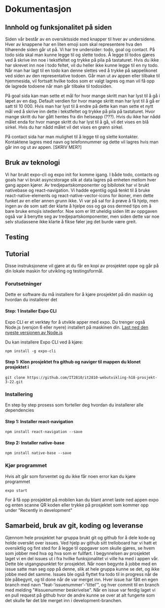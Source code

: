 # Dokumentasjon

##  Innhold og funksjonalitet på siden
Siden vår består av en oversiktsside med knapper til hver av undersidene. Hver av knappene har en liten emoji som skal representere hva den tilhørende siden går ut på. Vi har tre undersider: todo, goal og contact. På todo sida skal man kunne legge til og slette todos. Å legge til todos gjøres ved å skrive inn noe i tekstfeltet og trykke på pila på tastaturet. Hvis du ikke har skrevet inn noe i todo feltet, vil du heller ikke kunne legge til en ny todo. Når man har lagt til en todo kan denne slettes ved å trykke på søppelikonet ved siden av den representative todoen. Går man ut av appen eller tilbake til hjemmesida, vil fortsatt hvilke todos som er valgt lagres og man vil få opp de lagrede todoene når man går tilbake til todosiden. 

På goal sida kan man sette et mål for hvor mange skritt man har lyst til å gå i løpet av en dag. Default verdien for hvor mange skritt man har lyst til å gå er satt til 10 000. Hvis man har lyst til å endre på dette kan man sette et nytt mål ved å skrive inn dette i tekstfeltet og trykke på pila på tastaturet. Hvor mange skritt du har gått hentes fra din helseapp (???). Hvis du ikke har nådd målet enda for hvor mange skritt du har lyst til å gå, vil det vises en blå sirkel. Hvis du har nådd målet vil det vises en grønn sirkel. 

På contact sida har man mulighet til å legge til og slette kontakter. Kontaktene lagres med navn og telefonnummer og dette vil lagres hvis man går inn og ut av appen. [SKRIV MER?]

## Bruk av teknologi
Vi har brukt expo-cli og expo init for komme igang. I både todo, contacts og goals har vi brukt asyncstorage slik at data lagres på enheten mellom hver gang appen kjører. Av tredjepartskomponenter og bibilotek har vi brukt nativebase og react-navigation. Vi hadde egentlig også tenkt til å bruke react-native-elements og react-native-vector-icons for ikoner, men dette funket av en eller annen grunn ikke. Vi var på sal for å prøve å få hjelp, men ingen av de som satt der klarte å hjelpe oss og ga oss dermed tips om å bare bruke emojis istedenfor. Noe som er litt uheldig siden litt av oppgaven også var å benytte seg av tredjepartskomponenter, men siden dette var noe selv studassene ikke klarte å fikse føler jeg det burde være greit. 

## Testing

## Tutorial
Disse instruksjonene vil gjøre at du får en kopi av prosjektet oppe og går på din lokale maskin for utvikling og testingsformål. 

### Forutsetninger
Dette er software du må installere for å kjøre prosjektet på din maskin og hvordan du installerer det

#### Step: 1 Installer Expo CLI
Expo CLI er et verktøy for å utvikle apper med expo. Du trenger også Node.js (versjon 6 eller nyere) installert på maskinen din.
[Last ned den nyeste versjonen av Node.js](https://nodejs.org/en/)

Du kan installere Expo CLI ved å kjøre:

```
npm install -g expo-cli
```

#### Step 1: Klon prosjektet fra github og naviger til mappen du klonet prosjektet i

```
git clone https://github.com/IT2810/it2810-webutvikling-h18-prosjekt-3-22.git
```


### Installering
En step by step prosess som forteller deg hvordan du installerer alle dependencies

#### Step 1: Installer react-navigation

```
npm install react-navigation --save
```

#### Step 2: Installer native-base

```
npm install native-base --save

```

### Kjør programmet

Hvis alt går som forventet og du ikke får noen error kan du kjøre programmet

```
expo start

```
For å få opp prosjektet på mobilen kan du blant annet laste ned appen expo og enten scanne QR koden eller trykke på prosjektet som kommer opp under "Recently in development"

## Samarbeid, bruk av git, koding og leveranse
Gjennom hele prosjektet har gruppa brukt git og github for å dele kode og holde oversikt over issues. Ved hjelp av github sitt trelloboard har vi hatt et oversiktlig og fint sted for å legge til oppgaver som skulle gjøres, se hvem som jobber med hva og hva som er fullført. I begynnelsen av prosjektet laget vi en del issues ut i fra hvilke funksjonalitet vi ville ha med i appen vår. Dette ble utgangspunktet for prosjektet. Når noen begynte å jobbe med en issue satte man seg opp på denne, slik at hele gruppa kunne se det, og ikke jobbe med det samme. Issues ble også flyttet fra todo til in progress når de ble påbegynt, og til done når de var merget inn. Hver issue har fått en egen branch med navn "feat-'issuenummer'-'tittel'", og hver commit til en branch med melding "#issuenummer beskrivelse". Når en issue var ferdig laget vi en pull request på github hvor de andre kunne se over at alt fungerte som det skulle før det ble merget inn i development-branchen.

